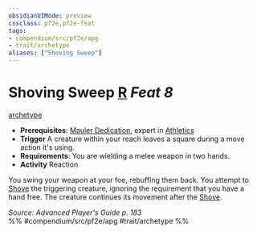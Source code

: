 ```yaml
---
obsidianUIMode: preview
cssclass: pf2e,pf2e-feat
tags:
- compendium/src/pf2e/apg
- trait/archetype
aliases: ["Shoving Sweep"]
---
```

# Shoving Sweep  [R](chapter-9-playing-the-game.md#Actions "Reaction") *Feat 8*  
[archetype](archetype.md "Archetype Feat Trait")  

- **Prerequisites**: [Mauler Dedication](mauler-dedication-apg.md), expert in [Athletics](skills.md#Athletics)
- **Trigger** A creature within your reach leaves a square during a move action it's using.
- **Requirements**: You are wielding a melee weapon in two hands.
- **Activity** Reaction

You swing your weapon at your foe, rebuffing them back. You attempt to [Shove](Reference/Rules/Actions/shove.md) the triggering creature, ignoring the requirement that you have a hand free. The creature continues its movement after the [Shove](Reference/Rules/Actions/shove.md).

*Source: Advanced Player's Guide p. 183*  
%% #compendium/src/pf2e/apg #trait/archetype %%